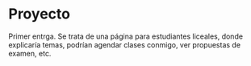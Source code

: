 # Proyecto
Primer entrga. Se trata de una página para estudiantes liceales, donde explicaría temas, podrían agendar clases conmigo, ver propuestas de examen, etc.